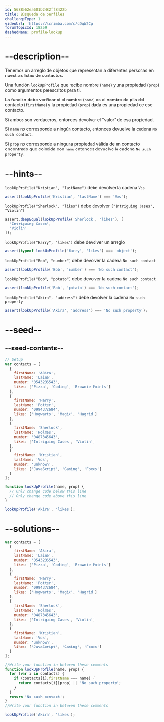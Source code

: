 ```yaml
---
id: 5688e62ea601b2482ff8422b
title: Búsqueda de perfiles
challengeType: 1
videoUrl: 'https://scrimba.com/c/cDqW2Cg'
forumTopicId: 18259
dashedName: profile-lookup
---
```


# --description--

Tenemos un arreglo de objetos que representan a diferentes personas en nuestras listas de contactos.

Una función `lookUpProfile` que recibe nombre (`name`) y una propiedad (`prop`) como argumentos preescritos para ti.

La función debe verificar si el nombre (`name`) es el nombre de pila del contacto (`firstName`) y la propiedad (`prop`) dada es una propiedad de ese contacto.

Si ambos son verdaderos, entonces devolver el "valor" de esa propiedad.

Si `name` no corresponde a ningún contacto, entonces devuelve la cadena `No such contact`.

Si `prop` no corresponde a ninguna propiedad válida de un contacto encontrado que coincida con `name` entonces devuelve la cadena `No such property`.

# --hints--

`lookUpProfile("Kristian", "lastName")` debe devolver la cadena `Vos`

```js
assert(lookUpProfile('Kristian', 'lastName') === 'Vos');
```

`lookUpProfile("Sherlock", "likes")` debe devolver `["Intriguing Cases", "Violin"]`

```js
assert.deepEqual(lookUpProfile('Sherlock', 'likes'), [
  'Intriguing Cases',
  'Violin'
]);
```

`lookUpProfile("Harry", "likes")` debe devolver un arreglo

```js
assert(typeof lookUpProfile('Harry', 'likes') === 'object');
```

`lookUpProfile("Bob", "number")` debe devolver la cadena `No such contact`

```js
assert(lookUpProfile('Bob', 'number') === 'No such contact');
```

`lookUpProfile("Bob", "potato")` debe devolver la cadena `No such contact`

```js
assert(lookUpProfile('Bob', 'potato') === 'No such contact');
```

`lookUpProfile("Akira", "address")` debe devolver la cadena `No such property`

```js
assert(lookUpProfile('Akira', 'address') === 'No such property');
```

# --seed--

## --seed-contents--

```js
// Setup
var contacts = [
  {
    firstName: 'Akira',
    lastName: 'Laine',
    number: '0543236543',
    likes: ['Pizza', 'Coding', 'Brownie Points']
  },
  {
    firstName: 'Harry',
    lastName: 'Potter',
    number: '0994372684',
    likes: ['Hogwarts', 'Magic', 'Hagrid']
  },
  {
    firstName: 'Sherlock',
    lastName: 'Holmes',
    number: '0487345643',
    likes: ['Intriguing Cases', 'Violin']
  },
  {
    firstName: 'Kristian',
    lastName: 'Vos',
    number: 'unknown',
    likes: ['JavaScript', 'Gaming', 'Foxes']
  }
];

function lookUpProfile(name, prop) {
  // Only change code below this line
  // Only change code above this line
}

lookUpProfile('Akira', 'likes');
```

# --solutions--

```js
var contacts = [
  {
    firstName: 'Akira',
    lastName: 'Laine',
    number: '0543236543',
    likes: ['Pizza', 'Coding', 'Brownie Points']
  },
  {
    firstName: 'Harry',
    lastName: 'Potter',
    number: '0994372684',
    likes: ['Hogwarts', 'Magic', 'Hagrid']
  },
  {
    firstName: 'Sherlock',
    lastName: 'Holmes',
    number: '0487345643',
    likes: ['Intriguing Cases', 'Violin']
  },
  {
    firstName: 'Kristian',
    lastName: 'Vos',
    number: 'unknown',
    likes: ['JavaScript', 'Gaming', 'Foxes']
  }
];

//Write your function in between these comments
function lookUpProfile(name, prop) {
  for (var i in contacts) {
    if (contacts[i].firstName === name) {
      return contacts[i][prop] || 'No such property';
    }
  }
  return 'No such contact';
}
//Write your function in between these comments

lookUpProfile('Akira', 'likes');
```

